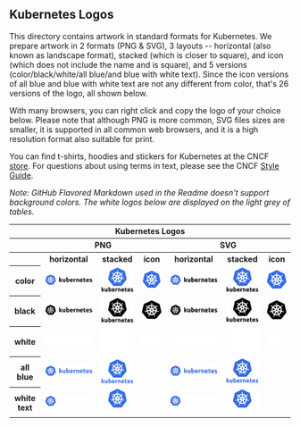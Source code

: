 ## Kubernetes Logos

This directory contains artwork in standard formats for Kubernetes. We prepare artwork in 2 formats (PNG & SVG), 3 layouts -- horizontal (also known as landscape format), stacked (which is closer to square), and icon (which does not include the name and is square), and 5 versions (color/black/white/all blue/and blue with white text). Since the icon versions of all blue and blue with white text are not any different from color, that's 26 versions of the logo, all shown below.

With many browsers, you can right click and copy the logo of your choice below. Please note that although PNG is more common, SVG files sizes are smaller, it is supported in all common web browsers, and it is a high resolution format also suitable for print.

You can find t-shirts, hoodies and stickers for Kubernetes at the CNCF [store](https://store.cncf.io/collections/kubernetes). For questions about using terms in text, please see the CNCF [Style Guide](https://github.com/cncf/foundation/blob/master/style-guide.md).

*Note: GitHub Flavored Markdown used in the Readme doesn't support background colors. The white logos below are displayed on the light grey of tables.*

<table>
    <tr>
        <th colspan="7">Kubernetes Logos</th>
    </tr>
    <tr>
        <th></th>
        <th colspan="3">PNG</th>
        <th colspan="3">SVG</th>
    </tr>
    <tr>
        <th></th>
        <th>horizontal</th>
        <th>stacked</th>
        <th>icon</th>
        <th>horizontal</th>
        <th>stacked</th>
        <th>icon</th>
    </tr>
    <tr>
        <th>color</th>
        <td><img src="/kubernetes/horizontal/color/kubernetes-horizontal-color.png" width="200"></td>
        <td><img src="/kubernetes/stacked/color/kubernetes-stacked-color.png" width="95"></td>
        <td><img src="/kubernetes/icon/color/kubernetes-icon-color.png" width="75"></td>
        <td><img src="/kubernetes/horizontal/color/kubernetes-horizontal-color.svg" width="200"></td>
        <td><img src="/kubernetes/stacked/color/kubernetes-stacked-color.svg" width="95"></td>
        <td><img src="/kubernetes/icon/color/kubernetes-icon-color.svg" width="75"></td>
    </tr>
    <tr>
        <th>black</th>
        <td><img src="/kubernetes/horizontal/black/kubernetes-horizontal-black.png" width="200"></td>
        <td><img src="/kubernetes/stacked/black/kubernetes-stacked-black.png" width="95"></td>
        <td><img src="/kubernetes/icon/black/kubernetes-icon-black.png" width="75"></td>
        <td><img src="/kubernetes/horizontal/black/kubernetes-horizontal-black.svg" width="200"></td>
        <td><img src="/kubernetes/stacked/black/kubernetes-stacked-black.svg" width="95"></td>
        <td><img src="/kubernetes/icon/black/kubernetes-icon-black.svg" width="75"></td>
    </tr>
    <tr>
        <th>white</th>
        <td><img src="/kubernetes/horizontal/white/kubernetes-horizontal-white.png" width="200"></td>
        <td><img src="/kubernetes/stacked/white/kubernetes-stacked-white.png" width="95"></td>
        <td><img src="/kubernetes/icon/white/kubernetes-icon-white.png" width="75"></td>
        <td><img src="/kubernetes/horizontal/white/kubernetes-horizontal-white.svg" width="200"></td>
        <td><img src="/kubernetes/stacked/white/kubernetes-stacked-white.svg" width="95"></td>
        <td><img src="/kubernetes/icon/white/kubernetes-icon-white.svg" width="75"></td>
    </tr>
    <tr>
        <th>all blue</th>
        <td><img src="/kubernetes/horizontal/all-blue-color/kubernetes-horizontal-all-blue-color.png" width="200"></td>
        <td><img src="/kubernetes/stacked/all-blue-color/kubernetes-stacked-all-blue-color.png" width="95"></td>
        <td></td>
        <td><img src="/kubernetes/horizontal/all-blue-color/kubernetes-horizontal-all-blue-color.svg" width="200"></td>
        <td><img src="/kubernetes/stacked/all-blue-color/kubernetes-stacked-all-blue-color.svg" width="95"></td>
        <td></td>
    </tr>
    <tr>
        <th>white text</th>
        <td><img src="/kubernetes/horizontal/white-text/kubernetes-horizontal-white-text.png" width="200"></td>
        <td><img src="/kubernetes/stacked/white-text/kubernetes-stacked-white-text.png" width="95"></td>
        <td></td>
        <td><img src="/kubernetes/horizontal/white-text/kubernetes-horizontal-white-text.svg" width="200"></td>
        <td><img src="/kubernetes/stacked/white-text/kubernetes-stacked-white-text.svg" width="95"></td>
        <td></td>
    </tr>
</table>
